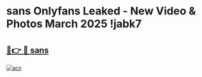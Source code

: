 # sans Onlyfans Leaked - New Video & Photos March 2025 !jabk7

# <h2><a href="https://x5r6ec.iuczelnia.edu.pl?title=sans&ref=jabk7">🔗👉 🔴 sans</a></h2>

[![acn](https://github.com/user-attachments/assets/0f9c940e-d8b0-45ae-aac7-cd30a18b3e1c)](https://x5r6ec.iuczelnia.edu.pl?title=sans&ref=jabk7)


